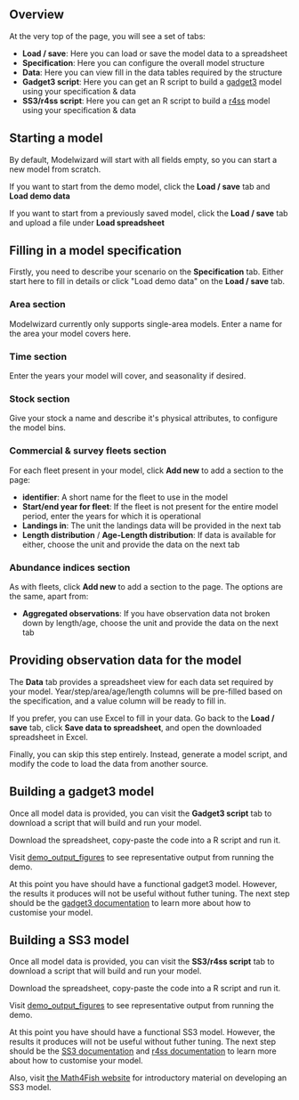 <!---
Rebuild HTML with:
knitr::pandoc('user-guide.md', 'html') ; fs::file_touch('ui.R')
-->

## Overview

At the very top of the page, you will see a set of tabs:

* **Load / save**: Here you can load or save the model data to a spreadsheet
* **Specification**: Here you can configure the overall model structure
* **Data**: Here you can view fill in the data tables required by the structure
* **Gadget3 script**: Here you can get an R script to build a [gadget3](https://gadget-framework.github.io/gadget3/) model using your specification & data
* **SS3/r4ss script**: Here you can get an R script to build a [r4ss](https://github.com/r4ss/r4ss) model using your specification & data

## Starting a model

By default, Modelwizard will start with all fields empty, so you can start a new model from scratch.

If you want to start from the demo model, click the **Load / save** tab and **Load demo data**

If you want to start from a previously saved model, click the **Load / save** tab and upload a file under **Load spreadsheet**

## Filling in a model specification

Firstly, you need to describe your scenario on the **Specification** tab.
Either start here to fill in details or click "Load demo data" on the **Load / save** tab.

### **Area** section

Modelwizard currently only supports single-area models.
Enter a name for the area your model covers here.

### **Time** section

Enter the years your model will cover, and seasonality if desired.

### **Stock** section

Give your stock a name and describe it's physical attributes, to configure the model bins.

### **Commercial & survey fleets** section

For each fleet present in your model, click **Add new** to add a section to the page:

* **identifier**: A short name for the fleet to use in the model
* **Start/end year for fleet**: If the fleet is not present for the entire model period, enter the years for which it is operational
* **Landings in**: The unit the landings data will be provided in the next tab
* **Length distribution** / **Age-Length distribution**: If data is available for either, choose the unit and provide the data on the next tab

### **Abundance indices** section

As with fleets, click **Add new** to add a section to the page.
The options are the same, apart from:

* **Aggregated observations**: If you have observation data not broken down by length/age, choose the unit and provide the data on the next tab

## Providing observation data for the model

The **Data** tab provides a spreadsheet view for each data set required by your model.
Year/step/area/age/length columns will be pre-filled based on the specification, and a value column will be ready to fill in.

If you prefer, you can use Excel to fill in your data. Go back to the **Load / save** tab, click **Save data to spreadsheet**, and open the downloaded spreadsheet in Excel.

Finally, you can skip this step entirely. Instead, generate a model script, and modify the code to load the data from another source.

## Building a gadget3 model

Once all model data is provided, you can visit the **Gadget3 script** tab to download a script that will build and run your model.

Download the spreadsheet, copy-paste the code into a R script and run it.

Visit [demo_output_figures](demo_output_figures.html) to see representative output from running the demo.

At this point you have should have a functional gadget3 model.
However, the results it produces will not be useful without futher tuning.
The next step should be the [gadget3 documentation](https://gadget-framework.github.io/gadget3/articles/) to learn more about how to customise your model.

## Building a SS3 model

Once all model data is provided, you can visit the **SS3/r4ss script** tab to download a script that will build and run your model.

Download the spreadsheet, copy-paste the code into a R script and run it.

Visit [demo_output_figures](demo_output_figures.html) to see representative output from running the demo.

At this point you have should have a functional SS3 model.
However, the results it produces will not be useful without futher tuning.
The next step should be the [SS3 documentation](https://vlab.noaa.gov/web/stock-synthesis) and [r4ss documentation](https://r4ss.github.io/r4ss/) to learn more about how to customise your model.

Also, visit [the Math4Fish website](https://math4fish.ieo.csic.es/proyecto-2-3/) for introductory material on developing an SS3 model.
